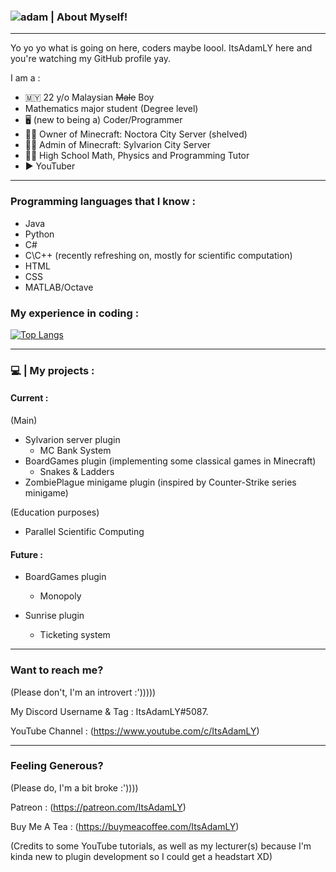 ### ![adam](https://user-images.githubusercontent.com/84637112/153733153-d83ffa31-ea14-419c-9762-2d1b74228106.jpg)  	| About Myself! 

---------------------------------------------------------------------------------

<!--
**ItsAdamLY/ItsAdamLY** is a ✨ _special_ ✨ repository because its `README.md` (this file) appears on your GitHub profile.

Here are some ideas to get you started:

- 🔭 I’m currently working on ...
- 🌱 I’m currently learning ...
- 👯 I’m looking to collaborate on ...
- 🤔 I’m looking for help with ...
- 💬 Ask me about ...
- 📫 How to reach me: ...
- 😄 Pronouns: ...
- ⚡ Fun fact: ...
-->

Yo yo yo what is going on here, coders maybe loool. ItsAdamLY here and you're watching my GitHub profile yay.

I am a :
- 🇲🇾 22 y/o Malaysian ~~Male~~ Boy
- Mathematics major student (Degree level)
- 🖥 (new to being a) Coder/Programmer
- 👨‍💼 Owner of Minecraft: Noctora City Server (shelved)
- 👨‍💼 Admin of Minecraft: Sylvarion City Server
- 👨‍🏫 High School Math, Physics and Programming Tutor
- ▶ YouTuber

--------------------------------------------------------------------------------

### Programming languages that I know :
- Java
- Python
- C#
- C\C++ (recently refreshing on, mostly for scientific computation)
- HTML
- CSS
- MATLAB/Octave

### My experience in coding :

[![Top Langs](https://github-readme-stats.vercel.app/api/top-langs/?username=ItsAdamLY)](https://github.com/anuraghazra/github-readme-stats)

--------------------------------------------------------------------------------

### 💻 | My projects :

#### Current :

(Main)
- Sylvarion server plugin
  - MC Bank System
- BoardGames plugin (implementing some classical games in Minecraft)
  - Snakes & Ladders
- ZombiePlague minigame plugin (inspired by Counter-Strike series minigame)

(Education purposes)
- Parallel Scientific Computing

#### Future :

- BoardGames plugin
  - Monopoly
    
- Sunrise plugin
  - Ticketing system

--------------------------------------------------------------------------------

### Want to reach me?  
(Please don't, I'm an introvert :')))))


My Discord Username & Tag : ItsAdamLY#5087.

YouTube Channel : (https://www.youtube.com/c/ItsAdamLY)

--------------------------------------------------------------------------------

### Feeling Generous? 
(Please do, I'm a bit broke :'))))


Patreon : (https://patreon.com/ItsAdamLY)

Buy Me A Tea : (https://buymeacoffee.com/ItsAdamLY)



(Credits to some YouTube tutorials, as well as my lecturer(s) because I'm kinda new to plugin development so I could get a headstart XD)
